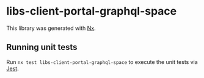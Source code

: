 # libs-client-portal-graphql-space

This library was generated with [Nx](https://nx.dev).

## Running unit tests

Run `nx test libs-client-portal-graphql-space` to execute the unit tests via [Jest](https://jestjs.io).
